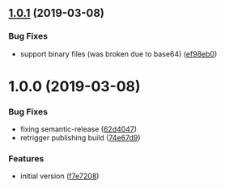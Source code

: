 ## [1.0.1](https://github.com/NaturalCycles/secret-lib/compare/v1.0.0...v1.0.1) (2019-03-08)


### Bug Fixes

* support binary files (was broken due to base64) ([ef98eb0](https://github.com/NaturalCycles/secret-lib/commit/ef98eb0))

# 1.0.0 (2019-03-08)


### Bug Fixes

* fixing semantic-release ([62d4047](https://github.com/NaturalCycles/secret-lib/commit/62d4047))
* retrigger publishing build ([74e67d9](https://github.com/NaturalCycles/secret-lib/commit/74e67d9))


### Features

* initial version ([f7e7208](https://github.com/NaturalCycles/secret-lib/commit/f7e7208))
